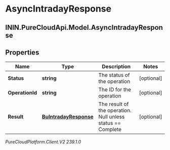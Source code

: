 # AsyncIntradayResponse

## ININ.PureCloudApi.Model.AsyncIntradayResponse

## Properties

|Name | Type | Description | Notes|
|------------ | ------------- | ------------- | -------------|
| **Status** | **string** | The status of the operation | [optional] |
| **OperationId** | **string** | The ID for the operation | [optional] |
| **Result** | [**BuIntradayResponse**](BuIntradayResponse) | The result of the operation.  Null unless status &#x3D;&#x3D; Complete | [optional] |



_PureCloudPlatform.Client.V2 239.1.0_
